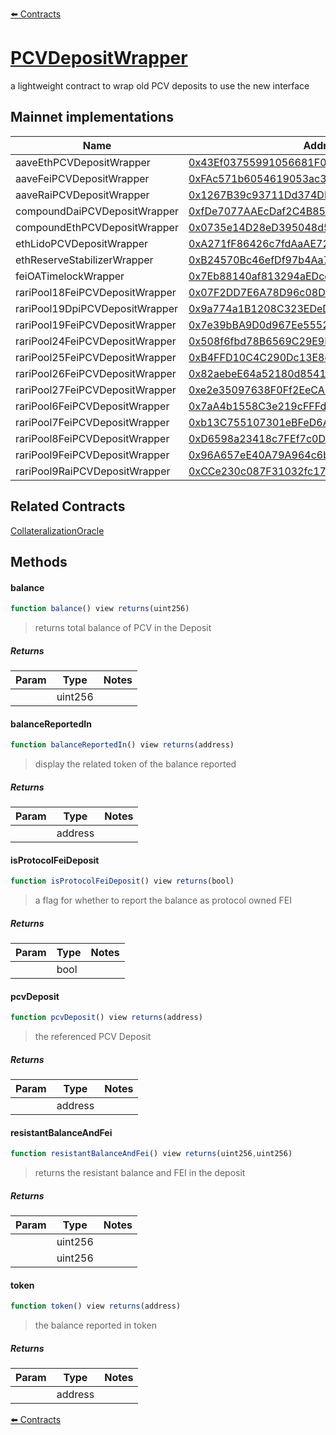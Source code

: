 [⬅️ Contracts](contracts.md)

# [PCVDepositWrapper](https://github.com/fei-protocol/fei-protocol-core/blob/develop/contracts/pcv/utils/PCVDepositWrapper.sol)


a lightweight contract to wrap old PCV deposits to use the new interface 

## Mainnet implementations

| Name | Address |
| ---- | ------- |
| aaveEthPCVDepositWrapper | [0x43Ef03755991056681F01EE2182234eF6aF1f658](https://etherscan.io/address/0x43Ef03755991056681F01EE2182234eF6aF1f658) |
| aaveFeiPCVDepositWrapper | [0xFAc571b6054619053ac311dA8112939C9a374A85](https://etherscan.io/address/0xFAc571b6054619053ac311dA8112939C9a374A85) |
| aaveRaiPCVDepositWrapper | [0x1267B39c93711Dd374DEAB15e0127e4adB259BE0](https://etherscan.io/address/0x1267B39c93711Dd374DEAB15e0127e4adB259BE0) |
| compoundDaiPCVDepositWrapper | [0xfDe7077AAEcDaf2C4B85261Aa858c96A7E737a61](https://etherscan.io/address/0xfDe7077AAEcDaf2C4B85261Aa858c96A7E737a61) |
| compoundEthPCVDepositWrapper | [0x0735e14D28eD395048d5Fa4a8dbe6e6EB9fc0470](https://etherscan.io/address/0x0735e14D28eD395048d5Fa4a8dbe6e6EB9fc0470) |
| ethLidoPCVDepositWrapper | [0xA271fF86426c7fdAaAE72603e6Ce68c892d69ED7](https://etherscan.io/address/0xA271fF86426c7fdAaAE72603e6Ce68c892d69ED7) |
| ethReserveStabilizerWrapper | [0xB24570Bc46efDf97b4Aa7f008B4268005Eb7A27E](https://etherscan.io/address/0xB24570Bc46efDf97b4Aa7f008B4268005Eb7A27E) |
| feiOATimelockWrapper | [0x7Eb88140af813294aEDce981b6aC08fcd139d408](https://etherscan.io/address/0x7Eb88140af813294aEDce981b6aC08fcd139d408) |
| rariPool18FeiPCVDepositWrapper | [0x07F2DD7E6A78D96c08D0a8212f4097dCC129d629](https://etherscan.io/address/0x07F2DD7E6A78D96c08D0a8212f4097dCC129d629) |
| rariPool19DpiPCVDepositWrapper | [0x9a774a1B1208C323EDeD05E6Daf592E6E59cAa55](https://etherscan.io/address/0x9a774a1B1208C323EDeD05E6Daf592E6E59cAa55) |
| rariPool19FeiPCVDepositWrapper | [0x7e39bBA9D0d967Ee55524fAe9e54900B02d9889a](https://etherscan.io/address/0x7e39bBA9D0d967Ee55524fAe9e54900B02d9889a) |
| rariPool24FeiPCVDepositWrapper | [0x508f6fbd78B6569C29E9D75986a51558dE9E5865](https://etherscan.io/address/0x508f6fbd78B6569C29E9D75986a51558dE9E5865) |
| rariPool25FeiPCVDepositWrapper | [0xB4FFD10C4C290Dc13E8e30BF186F1509001515fD](https://etherscan.io/address/0xB4FFD10C4C290Dc13E8e30BF186F1509001515fD) |
| rariPool26FeiPCVDepositWrapper | [0x82aebeE64a52180d8541eB601A8381e012A1eD04](https://etherscan.io/address/0x82aebeE64a52180d8541eB601A8381e012A1eD04) |
| rariPool27FeiPCVDepositWrapper | [0xe2e35097638F0Ff2EeCA2EF70F352Be37431945f](https://etherscan.io/address/0xe2e35097638F0Ff2EeCA2EF70F352Be37431945f) |
| rariPool6FeiPCVDepositWrapper | [0x7aA4b1558C3e219cFFFd6a356421C071F71966e7](https://etherscan.io/address/0x7aA4b1558C3e219cFFFd6a356421C071F71966e7) |
| rariPool7FeiPCVDepositWrapper | [0xb13C755107301eBFeD6A93190aCdE09281b2f8A5](https://etherscan.io/address/0xb13C755107301eBFeD6A93190aCdE09281b2f8A5) |
| rariPool8FeiPCVDepositWrapper | [0xD6598a23418c7FEf7c0Dc863265515B623B720F9](https://etherscan.io/address/0xD6598a23418c7FEf7c0Dc863265515B623B720F9) |
| rariPool9FeiPCVDepositWrapper | [0x96A657eE40A79A964c6b4eA551c895D98e885a75](https://etherscan.io/address/0x96A657eE40A79A964c6b4eA551c895D98e885a75) |
| rariPool9RaiPCVDepositWrapper | [0xCCe230c087F31032fc17621a2CF5E425A0b80C96](https://etherscan.io/address/0xCCe230c087F31032fc17621a2CF5E425A0b80C96) |

## Related Contracts


[CollateralizationOracle](CollateralizationOracle.md)

## Methods

#### balance

```javascript
function balance() view returns(uint256)
```

> returns total balance of PCV in the Deposit

##### Returns

| Param | Type | Notes |
| ----- | ---- | ----- |
|  | uint256 |  |

#### balanceReportedIn

```javascript
function balanceReportedIn() view returns(address)
```

> display the related token of the balance reported

##### Returns

| Param | Type | Notes |
| ----- | ---- | ----- |
|  | address |  |

#### isProtocolFeiDeposit

```javascript
function isProtocolFeiDeposit() view returns(bool)
```

> a flag for whether to report the balance as protocol owned FEI

##### Returns

| Param | Type | Notes |
| ----- | ---- | ----- |
|  | bool |  |

#### pcvDeposit

```javascript
function pcvDeposit() view returns(address)
```

> the referenced PCV Deposit

##### Returns

| Param | Type | Notes |
| ----- | ---- | ----- |
|  | address |  |

#### resistantBalanceAndFei

```javascript
function resistantBalanceAndFei() view returns(uint256,uint256)
```

> returns the resistant balance and FEI in the deposit

##### Returns

| Param | Type | Notes |
| ----- | ---- | ----- |
|  | uint256 |  |
|  | uint256 |  |

#### token

```javascript
function token() view returns(address)
```

> the balance reported in token

##### Returns

| Param | Type | Notes |
| ----- | ---- | ----- |
|  | address |  |

[⬅️ Contracts](contracts.md)

